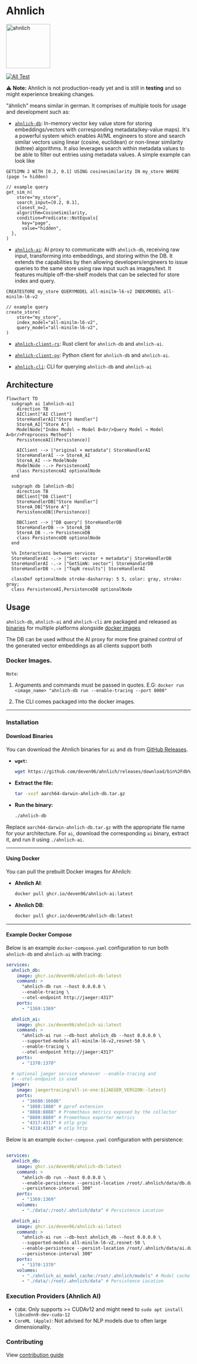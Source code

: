 # Ahnlich
<p align="left"><img src="assets/logo.png" alt="ahnlich" height="120px"></p>

[![All Test](https://github.com/deven96/ahnlich/actions/workflows/test.yml/badge.svg)](https://github.com/deven96/ahnlich/actions/workflows/test.yml)

⚠️ **Note:** Ahnlich is not production-ready yet and is still in **testing** and so might experience breaking changes.

 "ähnlich" means similar in german. It comprises of multiple tools for usage and development such as:

- [`ahnlich-db`](ahnlich/db): In-memory vector key value store for storing embeddings/vectors with corresponding metadata(key-value maps). It's a powerful system which enables AI/ML engineers to store and search similar vectors using linear (cosine, euclidean) or non-linear similarity (kdtree) algorithms. It also leverages search within metadata values to be able to filter out entries using metadata values. A simple example can look like
```
GETSIMN 2 WITH [0.2, 0.1] USING cosinesimilarity IN my_store WHERE (page != hidden)

// example query
get_sim_n(
    store="my_store",
    search_input=[0.2, 0.1],
    closest_n=2,
    algorithm=CosineSimilarity,
    condition=Predicate::NotEquals{
      key="page",
      value="hidden",
  },
)
```
- [`ahnlich-ai`](ahnlich/ai/): AI proxy to communicate with `ahnlich-db`, receiving raw input, transforming into embeddings, and storing within the DB. It extends the capabilities by then allowing developers/engineers to issue queries to the same store using raw input such as images/text. It features multiple off-the-shelf models that can be selected for store index and query.
```
CREATESTORE my_store QUERYMODEL all-minilm-l6-v2 INDEXMODEL all-minilm-l6-v2

// example query
create_store(
    store="my_store",
    index_model="all-minilm-l6-v2",
    query_model="all-minilm-l6-v2",
)
```
- [`ahnlich-client-rs`](ahnlich/client/): Rust client for `ahnlich-db` and `ahnlich-ai`.
- [`ahnlich-client-py`](sdk/ahnlich-client-py/): Python client for `ahnlich-db` and `ahnlich-ai`.

- [`ahnlich-cli`](ahnlich/cli/): CLI for querying `ahnlich-db` and `ahnlich-ai`


## Architecture

```mermaid
flowchart TD
  subgraph ai [ahnlich‑ai]
    direction TB
    AIClient["AI Client"]
    StoreHandlerAI["Store Handler"]
    StoreA_AI["Store A"]
    ModelNode["Index Model → Model B<br/>Query Model → Model A<br/>Preprocess Method"]
    PersistenceAI[(Persistence)]
    
    AIClient --> |"original + metadata"| StoreHandlerAI
    StoreHandlerAI --> StoreA_AI
    StoreA_AI --> ModelNode
    ModelNode -.-> PersistenceAI
    class PersistenceAI optionalNode
  end

  subgraph db [ahnlich‑db]
    direction TB
    DBClient["DB Client"]
    StoreHandlerDB["Store Handler"]
    StoreA_DB["Store A"]
    PersistenceDB[(Persistence)]
    
    DBClient --> |"DB query"| StoreHandlerDB
    StoreHandlerDB --> StoreA_DB
    StoreA_DB -.-> PersistenceDB
    class PersistenceDB optionalNode
  end

  %% Interactions between services
  StoreHandlerAI -.-> |"Set: vector + metadata"| StoreHandlerDB
  StoreHandlerAI -.-> |"GetSimN: vector"| StoreHandlerDB
  StoreHandlerDB -.-> |"TopN results"| StoreHandlerAI

  classDef optionalNode stroke-dasharray: 5 5, color: gray, stroke: gray;
  class PersistenceAI,PersistenceDB optionalNode
```


## Usage

`ahnlich-db`, `ahnlich-ai` and `ahnlich-cli` are packaged and released as [binaries](https://github.com/deven96/ahnlich/releases) for multiple platforms alongside [docker images](https://github.com/deven96?tab=packages&repo_name=ahnlich)

The DB can be used without the AI proxy for more fine grained control of the generated vector embeddings as all clients support both

### Docker Images.

`Note`: 
1. Arguments and commands must be passed in quotes. E.G: `docker run <image_name> "ahnlich-db run --enable-tracing --port 8000"`

2. The CLI comes packaged into the docker images.

---

### Installation  

#### Download Binaries  

You can download the Ahnlich binaries for `ai` and `db` from [GitHub Releases](https://github.com/deven96/ahnlich/releases).  

- **`wget`:**  
  ```bash  
  wget https://github.com/deven96/ahnlich/releases/download/bin%2Fdb%2F0.0.0/aarch64-darwin-ahnlich-db.tar.gz  
  ```  

- **Extract the file:**  
  ```bash  
  tar -xvzf aarch64-darwin-ahnlich-db.tar.gz  
  ```  

- **Run the binary:**  
  ```bash  
  ./ahnlich-db  
  ```  

Replace `aarch64-darwin-ahnlich-db.tar.gz` with the appropriate file name for your architecture. For `ai`, download the corresponding `ai` binary, extract it, and run it using `./ahnlich-ai`.  

---

#### Using Docker  

You can pull the prebuilt Docker images for Ahnlich:  

- **Ahnlich AI**:  
  ```bash  
  docker pull ghcr.io/deven96/ahnlich-ai:latest  
  ```  

- **Ahnlich DB**:  
  ```bash  
  docker pull ghcr.io/deven96/ahnlich-db:latest  
  ```  

---

#### Example Docker Compose  

Below is an example `docker-compose.yaml` configuration to run both `ahnlich-db` and `ahnlich-ai` with tracing:  

```yaml   
services:
  ahnlich_db:
    image: ghcr.io/deven96/ahnlich-db:latest
    command: >
      "ahnlich-db run --host 0.0.0.0 \
      --enable-tracing \
      --otel-endpoint http://jaeger:4317"
    ports:
      - "1369:1369"

  ahnlich_ai:
    image: ghcr.io/deven96/ahnlich-ai:latest
    command: >
      "ahnlich-ai run --db-host ahnlich_db --host 0.0.0.0 \
      --supported-models all-minilm-l6-v2,resnet-50 \
      --enable-tracing \
      --otel-endpoint http://jaeger:4317"
    ports:
      - "1370:1370"

  # optional jaeger service whenever --enable-tracing and
  # --otel-endpoint is used
  jaeger:
    image: jaegertracing/all-in-one:${JAEGER_VERSION:-latest}
    ports:
      - "16686:16686"
      - "1888:1888" # pprof extension
      - "8888:8888" # Prometheus metrics exposed by the collector
      - "8889:8889" # Prometheus exporter metrics
      - "4317:4317" # otlp grpc
      - "4318:4318" # otlp http
```

Below is an example `docker-compose.yaml` configuration with persistence:

```yaml

services:
  ahnlich_db:
    image: ghcr.io/deven96/ahnlich-db:latest
    command: >
      "ahnlich-db run --host 0.0.0.0 \
      --enable-persistence --persist-location /root/.ahnlich/data/db.dat \
      --persistence-interval 300"
    ports:
      - "1369:1369"
    volumes:
      - "./data/:/root/.ahnlich/data" # Persistence Location

  ahnlich_ai:
    image: ghcr.io/deven96/ahnlich-ai:latest
    command: >
      "ahnlich-ai run --db-host ahnlich_db --host 0.0.0.0 \
      --supported-models all-minilm-l6-v2,resnet-50 \
      --enable-persistence --persist-location /root/.ahnlich/data/ai.dat \
      --persistence-interval 300"
    ports:
      - "1370:1370"
    volumes:
      - "./ahnlich_ai_model_cache:/root/.ahnlich/models" # Model cache storage
      - "./data/:/root/.ahnlich/data" # Persistence Location

```

### Execution Providers (Ahnlich AI)

- `CUDA`: Only supports >= CUDAv12 and might need to `sudo apt install libcudnn9-dev-cuda-12`
- `CoreML (Apple)`: Not advised for NLP models due to often large dimensionality.

### Contributing

View [contribution guide](CONTRIBUTING.md)
